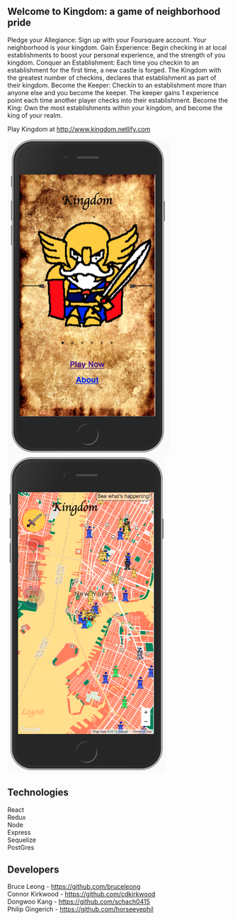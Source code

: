 ## Welcome to Kingdom: a game of neighborhood pride

Pledge your Allegiance: Sign up with your Foursquare account. Your neighborhood is your kingdom.
Gain Experience: Begin checking in at local establishments to boost your personal experience, and the strength of you kingdom.
Conquer an Establishment: Each time you checkin to an establishment for the first time, a new castle is forged. The Kingdom with the greatest number of checkins, declares that establishment as part of their kingdom.
Become the Keeper: Checkin to an establishment more than anyone else and you become the keeper. The keeper gains 1 experience point each time another player checks into their establishment.
Become the King: Own the most establishments within your kingdom, and become the king of your realm.

Play Kingdom at http://www.kingdom.netlify.com

![alt text](homeScreen.png)![alt text](dashboard.png)

## Technologies
React<br/>
Redux<br/>
Node<br/>
Express<br/>
Sequelize<br/>
PostGres<br/>

## Developers


Bruce Leong - https://github.com/bruceleong<br/>
Connor Kirkwood - https://github.com/cdkirkwood<br/>
Dongwoo Kang - https://github.com/schach0415<br/>
Philip Gingerich - https://github.com/horseeyephil

